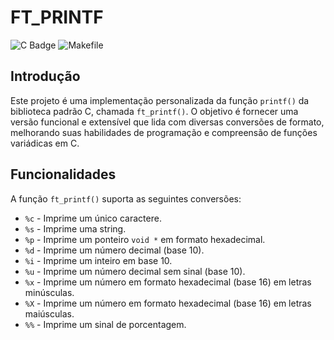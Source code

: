 # FT_PRINTF

![C Badge](https://img.shields.io/badge/C-00599C?style=for-the-badge&logo=c&logoColor=white)
![Makefile](https://img.shields.io/badge/Makefile-000000?style=for-thebadge&logo=makefile&logoColor=white)

## Introdução

Este projeto é uma implementação personalizada da função `printf()` da biblioteca padrão C, chamada `ft_printf()`. O objetivo é fornecer uma versão funcional e extensível que lida com diversas conversões de formato, melhorando suas habilidades de programação e compreensão de funções variádicas em C.

## Funcionalidades

A função `ft_printf()` suporta as seguintes conversões:

- `%c` - Imprime um único caractere.
- `%s` - Imprime uma string.
- `%p` - Imprime um ponteiro `void *` em formato hexadecimal.
- `%d` - Imprime um número decimal (base 10).
- `%i` - Imprime um inteiro em base 10.
- `%u` - Imprime um número decimal sem sinal (base 10).
- `%x` - Imprime um número em formato hexadecimal (base 16) em letras minúsculas.
- `%X` - Imprime um número em formato hexadecimal (base 16) em letras maiúsculas.
- `%%` - Imprime um sinal de porcentagem.


